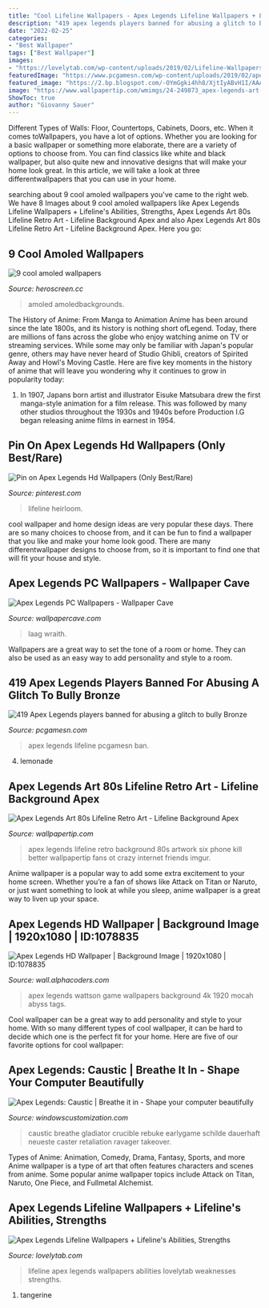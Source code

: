 ```yaml
---
title: "Cool Lifeline Wallpapers - Apex Legends Lifeline Wallpapers + Lifeline&#039;s Abilities, Strengths"
description: "419 apex legends players banned for abusing a glitch to bully bronze"
date: "2022-02-25"
categories:
- "Best Wallpaper"
tags: ["Best Wallpaper"]
images:
- "https://lovelytab.com/wp-content/uploads/2019/02/Lifeline-Wallpapers.jpg"
featuredImage: "https://www.pcgamesn.com/wp-content/uploads/2019/02/apex-legends-legends-best-ranked-lifeline-1.jpg"
featured_image: "https://2.bp.blogspot.com/-OYmGgki4hh8/XjtIyABvH1I/AAAAAAAAAOo/xZ-UoOF5UU8G-l4bjLmj5Wsx9zitwO_-wCLcBGAsYHQ/w1080-d/wallpaper-amoled-mobile-hd.png"
image: "https://www.wallpapertip.com/wmimgs/24-249873_apex-legends-art-80s-lifeline-retro-art-lifeline.jpg"
ShowToc: true
author: "Giovanny Sauer"
---
```



Different Types of Walls: Floor, Countertops, Cabinets, Doors, etc.
When it comes toWallpapers, you have a lot of options. Whether you are looking for a basic wallpaper or something more elaborate, there are a variety of options to choose from. You can find classics like white and black wallpaper, but also quite new and innovative designs that will make your home look great. In this article, we will take a look at three differentwallpapers that you can use in your home.

	

		
searching about 9 cool amoled wallpapers you've came to the right web. We have 8 Images about 9 cool amoled wallpapers like Apex Legends Lifeline Wallpapers + Lifeline&#039;s Abilities, Strengths, Apex Legends Art 80s Lifeline Retro Art - Lifeline Background Apex and also Apex Legends Art 80s Lifeline Retro Art - Lifeline Background Apex. Here you go:
		
    
## 9 Cool Amoled Wallpapers

<img loading=lazy src="https://2.bp.blogspot.com/-OYmGgki4hh8/XjtIyABvH1I/AAAAAAAAAOo/xZ-UoOF5UU8G-l4bjLmj5Wsx9zitwO_-wCLcBGAsYHQ/w1080-d/wallpaper-amoled-mobile-hd.png" onerror="this.onerror=null;this.src='https://tse1.mm.bing.net/th?id=OIP.VvQEhOerCL6uuZpZV9sNggHaNK&amp;pid=15.1';" alt="9 cool amoled wallpapers">

_Source: heroscreen.cc_

>amoled amoledbackgrounds. 

	

The History of Anime: From Manga to Animation
Anime has been around since the late 1800s, and its history is nothing short ofLegend. Today, there are millions of fans across the globe who enjoy watching anime on TV or streaming services. While some may only be familiar with Japan's popular genre, others may have never heard of Studio Ghibli, creators of Spirited Away and Howl's Moving Castle. Here are five key moments in the history of anime that will leave you wondering why it continues to grow in popularity today:
1) In 1907, Japans born artist and illustrator Eisuke Matsubara drew the first manga-style animation for a film release. This was followed by many other studios throughout the 1930s and 1940s before Production I.G began releasing anime films in earnest in 1954.

    
## Pin On Apex Legends Hd Wallpapers (Only Best/Rare)

<img loading=lazy src="https://i.pinimg.com/736x/5a/af/a8/5aafa8bd26dbc03c11c517df8fe37080.jpg" onerror="this.onerror=null;this.src='https://tse2.mm.bing.net/th?id=OIP.DvpvolTBh6wLmD5q1FNnygHaK-&amp;pid=15.1';" alt="Pin on Apex Legends Hd Wallpapers (Only Best/Rare)">

_Source: pinterest.com_

>lifeline heirloom. 

	

cool wallpaper and home design ideas are very popular these days. There are so many choices to choose from, and it can be fun to find a wallpaper that you like and make your home look good. There are many differentwallpaper designs to choose from, so it is important to find one that will fit your house and style.

    
## Apex Legends PC Wallpapers - Wallpaper Cave

<img loading=lazy src="https://wallpapercave.com/wp/wp6031886.jpg" onerror="this.onerror=null;this.src='https://tse2.mm.bing.net/th?id=OIP.cWO1OdhqkYMLhbkTbK5I7QHaEK&amp;pid=15.1';" alt="Apex Legends PC Wallpapers - Wallpaper Cave">

_Source: wallpapercave.com_

>laag wraith. 

	

Wallpapers are a great way to set the tone of a room or home. They can also be used as an easy way to add personality and style to a room.

    
## 419 Apex Legends Players Banned For Abusing A Glitch To Bully Bronze

<img loading=lazy src="https://www.pcgamesn.com/wp-content/uploads/2019/02/apex-legends-legends-best-ranked-lifeline-1.jpg" onerror="this.onerror=null;this.src='https://tse2.mm.bing.net/th?id=OIP.xzcAAhNErM8ENdZ5lTXWlgHaEK&amp;pid=15.1';" alt="419 Apex Legends players banned for abusing a glitch to bully Bronze">

_Source: pcgamesn.com_

>apex legends lifeline pcgamesn ban. 

	

4. lemonade 

    
## Apex Legends Art 80s Lifeline Retro Art - Lifeline Background Apex

<img loading=lazy src="https://www.wallpapertip.com/wmimgs/24-249873_apex-legends-art-80s-lifeline-retro-art-lifeline.jpg" onerror="this.onerror=null;this.src='https://tse1.mm.bing.net/th?id=OIP.Qm8FELEP_Fl18VG0s927aAHaNK&amp;pid=15.1';" alt="Apex Legends Art 80s Lifeline Retro Art - Lifeline Background Apex">

_Source: wallpapertip.com_

>apex legends lifeline retro background 80s artwork six phone kill better wallpapertip fans ot crazy internet friends imgur. 

	

Anime wallpaper is a popular way to add some extra excitement to your home screen. Whether you’re a fan of shows like Attack on Titan or Naruto, or just want something to look at while you sleep, anime wallpaper is a great way to liven up your space.

    
## Apex Legends HD Wallpaper | Background Image | 1920x1080 | ID:1078835

<img loading=lazy src="https://images3.alphacoders.com/107/thumb-1920-1078835.jpg" onerror="this.onerror=null;this.src='https://tse3.mm.bing.net/th?id=OIP.5OnagFcCK4XZCSXhQ_bW9wHaEK&amp;pid=15.1';" alt="Apex Legends HD Wallpaper | Background Image | 1920x1080 | ID:1078835">

_Source: wall.alphacoders.com_

>apex legends wattson game wallpapers background 4k 1920 mocah abyss tags. 

	

Cool wallpaper can be a great way to add personality and style to your home. With so many different types of cool wallpaper, it can be hard to decide which one is the perfect fit for your home. Here are five of our favorite options for cool wallpaper: 

    
## Apex Legends: Caustic | Breathe It In - Shape Your Computer Beautifully

<img loading=lazy src="https://i1.wp.com/windowscustomization.com/wp-content/uploads/2019/10/Apex-Legends-Caustic-Breath-It-In.gif?fit=768%2C432&amp;quality=80&amp;strip=all&amp;ssl=1" onerror="this.onerror=null;this.src='https://tse4.mm.bing.net/th?id=OIP.9JG2va_Si9Bk3IGj58T5_QHaEK&amp;pid=15.1';" alt="Apex Legends: Caustic | Breathe it in - Shape your computer beautifully">

_Source: windowscustomization.com_

>caustic breathe gladiator crucible rebuke earlygame schilde dauerhaft neueste caster retaliation ravager takeover. 

	

Types of Anime: Animation, Comedy, Drama, Fantasy, Sports, and more
Anime wallpaper is a type of art that often features characters and scenes from anime. Some popular anime wallpaper topics include Attack on Titan, Naruto, One Piece, and Fullmetal Alchemist.

    
## Apex Legends Lifeline Wallpapers + Lifeline&#039;s Abilities, Strengths

<img loading=lazy src="https://lovelytab.com/wp-content/uploads/2019/02/Lifeline-Wallpapers.jpg" onerror="this.onerror=null;this.src='https://tse4.mm.bing.net/th?id=OIP.bzyW_9LaLoyVapkVUyQa1gHaEo&amp;pid=15.1';" alt="Apex Legends Lifeline Wallpapers + Lifeline&#039;s Abilities, Strengths">

_Source: lovelytab.com_

>lifeline apex legends wallpapers abilities lovelytab weaknesses strengths. 

	

1. tangerine 

